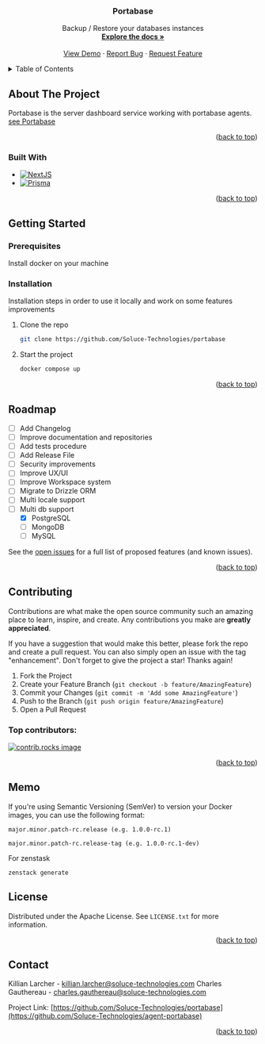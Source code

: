 <!-- PROJECT LOGO -->

[//]: # (<br />)

[//]: # (<div align="center">)

[//]: # (  <a href="https://github.com/othneildrew/Best-README-Template">)

[//]: # (    <img src="images/logo.png" alt="Logo" width="80" height="80">)

[//]: # (  </a>)

<h3 align="center">Portabase</h3>

  <p align="center">
    Backup / Restore your databases instances
    <br />
    <a href="https://portabase.io"><strong>Explore the docs »</strong></a>
    <br />
    <br />
    <a href="https://portabase.io">View Demo</a>
    ·
    <a href="https://github.com/Soluce-Technologies/portabase/issues/new?labels=bug&template=bug-report---.md">Report Bug</a>
    ·
    <a href="https://github.com/Soluce-Technologies/portabase/issues/new?labels=enhancement&template=feature-request---.md">Request Feature</a>
  </p>



<!-- TABLE OF CONTENTS -->
<details>
  <summary>Table of Contents</summary>
  <ol>
    <li>
      <a href="#about-the-project">About The Project</a>
      <ul>
        <li><a href="#built-with">Built With</a></li>
      </ul>
    </li>
    <li>
      <a href="#getting-started">Getting Started</a>
      <ul>
        <li><a href="#prerequisites">Prerequisites</a></li>
        <li><a href="#installation">Installation</a></li>
      </ul>
    </li>
    <li><a href="#usage">Usage</a></li>
    <li><a href="#roadmap">Roadmap</a></li>
    <li><a href="#contributing">Contributing</a></li>
    <li><a href="#license">License</a></li>
    <li><a href="#contact">Contact</a></li>
    <li><a href="#acknowledgments">Acknowledgments</a></li>
  </ol>
</details>


<!-- ABOUT THE PROJECT -->
## About The Project

Portabase is the server dashboard service working with portabase agents.
<a href="https://github.com/Soluce-Technologies/portabase">see Portabase</a>

<p align="right">(<a href="#readme-top">back to top</a>)</p>



### Built With

* [![NextJS][NextJS]][NextJS-url]
* [![Prisma][Prisma]][Prisma-url]


<p align="right">(<a href="#readme-top">back to top</a>)</p>



<!-- GETTING STARTED -->
## Getting Started

### Prerequisites

Install docker on your machine

### Installation

Installation steps in order to use it locally and work on some features improvements

1. Clone the repo
   ```sh
   git clone https://github.com/Soluce-Technologies/portabase
   ```
3. Start the project
   ```sh
   docker compose up 
   ```

<p align="right">(<a href="#readme-top">back to top</a>)</p>


<!-- ROADMAP -->
## Roadmap

- [ ] Add Changelog
- [ ] Improve documentation and repositories
- [ ] Add tests procedure
- [ ] Add Release File
- [ ] Security improvements
- [ ] Improve UX/UI
- [ ] Improve Workspace system
- [ ] Migrate to Drizzle ORM
- [ ] Multi locale support
- [ ] Multi db support
    - [x] PostgreSQL
    - [ ] MongoDB
    - [ ] MySQL

See the [open issues](https://github.com/Soluce-Technologies/portabase/issues) for a full list of proposed features (and known issues).

<p align="right">(<a href="#readme-top">back to top</a>)</p>



<!-- CONTRIBUTING -->
## Contributing

Contributions are what make the open source community such an amazing place to learn, inspire, and create. Any contributions you make are **greatly appreciated**.

If you have a suggestion that would make this better, please fork the repo and create a pull request. You can also simply open an issue with the tag "enhancement".
Don't forget to give the project a star! Thanks again!

1. Fork the Project
2. Create your Feature Branch (`git checkout -b feature/AmazingFeature`)
3. Commit your Changes (`git commit -m 'Add some AmazingFeature'`)
4. Push to the Branch (`git push origin feature/AmazingFeature`)
5. Open a Pull Request

### Top contributors:

<a href="https://github.com/Soluce-Technologies/portabase/graphs/contributors">
  <img src="https://contrib.rocks/image?repo=Soluce-Technologies/portabase" alt="contrib.rocks image" />
</a>

<p align="right">(<a href="#readme-top">back to top</a>)</p>


## Memo

If you're using Semantic Versioning (SemVer) to version your Docker images, you can use the following format:

```major.minor.patch-rc.release (e.g. 1.0.0-rc.1)```

```major.minor.patch-rc.release-tag (e.g. 1.0.0-rc.1-dev)```

For zenstask 

```zenstack generate```

<!-- LICENSE -->
## License

Distributed under the  Apache License. See `LICENSE.txt` for more information.

<p align="right">(<a href="#readme-top">back to top</a>)</p>


<!-- CONTACT -->
## Contact

Killian Larcher - killian.larcher@soluce-technologies.com
Charles Gauthereau - charles.gauthereau@soluce-technologies.com

Project Link: [https://github.com/Soluce-Technologies/portabase](https://github.com/Soluce-Technologies/agent-portabase)

<p align="right">(<a href="#readme-top">back to top</a>)</p>

<!-- MARKDOWN LINKS & IMAGES -->
<!-- https://www.markdownguide.org/basic-syntax/#reference-style-links -->

[NextJS]: https://img.shields.io/badge/next.js-000000?style=for-the-badge&logo=nextdotjs&logoColor=white
[Prisma]: https://img.shields.io/badge/Prisma-3982CE?style=for-the-badge&logo=Prisma&logoColor=white
[Prisma-url]: https://www.prisma.io/
[NextJS-url]: https://nextjs.org/